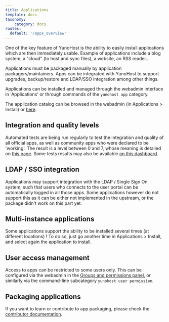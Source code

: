 ```yaml
---
title: Applications
template: docs
taxonomy:
    category: docs
routes:
  default: '/apps_overview'
---
```


One of the key feature of YunoHost is the ability to easily install applications which are then immediately usable. Example of applications include a blog system, a "cloud" (to host and sync files), a website, an RSS reader...

Applications must be packaged manually by application packagers/maintainers. Apps can be integrated with YunoHost to support upgrades, backup/restore and LDAP/SSO integration among other things.

Applications can be installed and managed through the webadmin interface in 'Applications' or through commands of the `yunohost app` category.

The application catalog can be browsed in the webadmin (in Applications > Install) or [here](/apps).

## Integration and quality levels

Automated tests are being run regularly to test the integration and quality of all official apps, as well as community apps who were declared to be 'working'. The result is a level between 0 and 7, whose meaning is detailed on [this page](/packaging_apps_levels). Some tests results may also be available [on this dashboard](https://dash.yunohost.org/appci/branch/stable).

## LDAP / SSO integration

Applications may support integration with the LDAP / Single Sign On system, such that users who connects to the user portal can be automatically logged in all those apps. Some applications however do not support this as it can be either not implemented in the upstream, or the package didn't work on this part yet.

## Multi-instance applications

Some applications support the ability to be installed several times (at different locations) ! To do so, just go another time in Applications > Install, and select again the application to install.

## User access management

Access to apps can be restricted to some users only. This can be configured via the webadmin in the [Groups and permissions panel](/groups_and_permissions), or similarly via the command-line subcategory `yunohost user permission`.

## Packaging applications 

If you want to learn or contribute to app packaging, please check the [contributor documentation](/contributordoc). 
